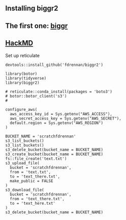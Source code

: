 ## Installing biggr2

## The first one: [biggr](https://github.com/fdrennan/biggr)

## [HackMD](https://hackmd.io/sNyZ8VBoQZ-h8FKC4nr1_Q)

Set up reticulate

`devtools::install_github('fdrennan/biggr2')`

    library(botor)
    library(tidyverse)
    library(biggr2)

    # reticulate::conda_install(packages = 'boto3')
    # botor::botor_client('s3')
    #

    configure_aws(
      aws_access_key_id = Sys.getenv("AWS_ACCESS"),
      aws_secret_access_key = Sys.getenv("AWS_SECRET"),
      default.region = Sys.getenv("AWS_REGION")
    )

    BUCKET_NAME = 'scratchfdrennan'
    s3_list_buckets()
    s3_list_buckets()
    s3_delete_bucket(bucket_name = BUCKET_NAME)
    s3_create_bucket(bucket_name = BUCKET_NAME)
    fs::file_create('text.txt')
    s3_upload_file(
      bucket = 'scratchfdrennan',
      from = 'text.txt',
      to = 'text_there.txt',
      make_public = FALSE
    )
    s3_download_file(
      bucket = 'scratchfdrennan',
      from = 'text_there.txt',
      to = 'text_here.txt'
    )
    s3_delete_bucket(bucket_name = BUCKET_NAME)
